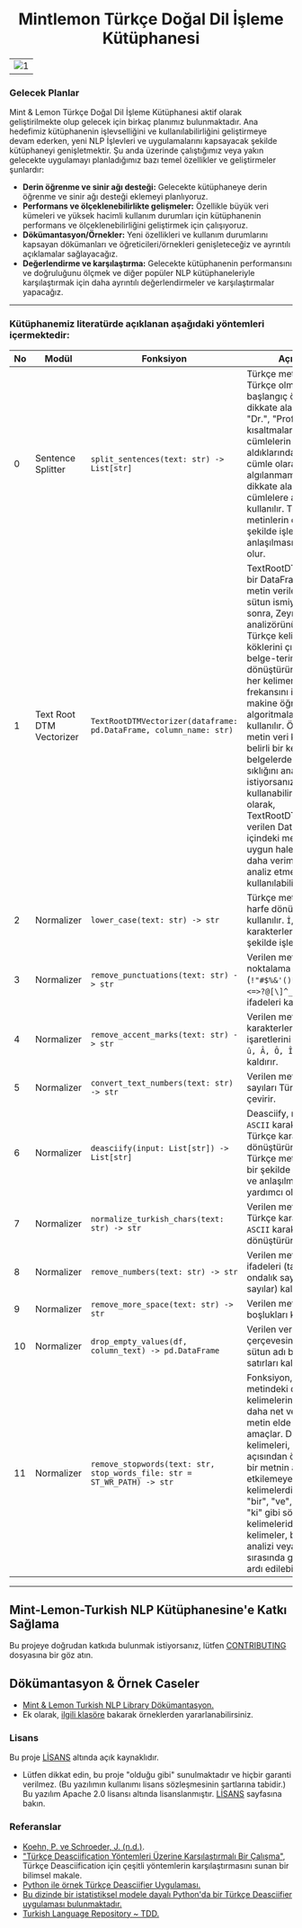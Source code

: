 <h1 align = 'Center'>Mintlemon Türkçe Doğal Dil İşleme Kütüphanesi</h1>

|    | 
|----|
|![1](https://user-images.githubusercontent.com/83168207/229226994-d6023420-c88b-48c8-abaf-8429ce050c1f.jpg)|Türkçe Doğal Dil İşleme Kütüphanesi.|


### Gelecek Planlar

Mint & Lemon Türkçe Doğal Dil İşleme Kütüphanesi aktif olarak geliştirilmekte olup gelecek için birkaç planımız bulunmaktadır. Ana hedefimiz kütüphanenin işlevselliğini ve kullanılabilirliğini geliştirmeye devam ederken, yeni NLP İşlevleri ve uygulamalarını kapsayacak şekilde kütüphaneyi genişletmektir. Şu anda üzerinde çalıştığımız veya yakın gelecekte uygulamayı planladığımız bazı temel özellikler ve geliştirmeler şunlardır:

- **Derin öğrenme ve sinir ağı desteği:** Gelecekte kütüphaneye derin öğrenme ve sinir ağı desteği eklemeyi planlıyoruz.
- **Performans ve ölçeklenebilirlikte gelişmeler:** Özellikle büyük veri kümeleri ve yüksek hacimli kullanım durumları için kütüphanenin performans ve ölçeklenebilirliğini geliştirmek için çalışıyoruz. 
- **Dökümantasyon/Örnekler:** Yeni özellikleri ve kullanım durumlarını kapsayan dökümanları ve öğreticileri/örnekleri genişleteceğiz ve ayrıntılı açıklamalar sağlayacağız.
- **Değerlendirme ve karşılaştırma:** Gelecekte kütüphanenin performansını ve doğruluğunu ölçmek ve diğer popüler NLP kütüphaneleriyle karşılaştırmak için daha ayrıntılı değerlendirmeler ve karşılaştırmalar yapacağız.

---

### Kütüphanemiz literatürde açıklanan aşağıdaki yöntemleri içermektedir:

No | Modül | Fonksiyon | Açıklama |
| --- | --- | --- | --- |
| 0 | Sentence Splitter | `split_sentences(text: str) -> List[str]` |Türkçe metinlerde Türkçe olmayan cümle başlangıç öneklerini dikkate alarak  (Örneğin: "Dr.", "Prof." gibi kısaltmalar), bu önekler cümlelerin başında yer aldıklarında ayrı bir cümle olarak algılanmamalıdır.  Bunları dikkate alarak metni cümlelere ayırmak için kullanılır. Türkçe metinlerin doğru bir şekilde işlenmesine ve anlaşılmasına yardımcı olur. |
| 1 | Text Root DTM Vectorizer | `TextRootDTMVectorizer(dataframe: pd.DataFrame, column_name: str)` |TextRootDTMVectorizer, bir DataFrame içindeki metin verilerini belirtilen sütun ismiyle alır. Daha sonra, Zeyrek morfolojik analizörünü kullanarak Türkçe kelimelerin köklerini çıkarır ve belge-terim matrisine dönüştürür. Bu matris, her kelimenin belgedeki frekansını içerir ve makine öğrenimi algoritmalarında sıklıkla kullanılır. Örneğin, bir metin veri kümesindeki belirli bir kelimenin farklı belgelerdeki kullanım sıklığını analiz etmek istiyorsanız, bu matrisi kullanabilirsiniz. Sonuç olarak, TextRootDTMVectorizer verilen DataFrame içindeki metinleri daha uygun hale getirmek ve daha verimli bir şekilde analiz etmek için kullanılabilir. |
| 2 | Normalizer | `lower_case(text: str) -> str` | Türkçe metinleri küçük harfe dönüştürmek için kullanılır. `İ`, `I`, `Ğ`, `Ü`, `Ö`, `Ş`, `Ç` karakterlerini de doğru şekilde işler. |
| 3 | Normalizer | `remove_punctuations(text: str) -> str` | Verilen metinden noktalama işaretlerini (`!"#$%&'()*+,}{~-./:;<=>?@[\]^_` ) gibi ifadeleri kaldırır. |
| 4 | Normalizer | `remove_accent_marks(text: str) -> str` | Verilen metinden Türkçe karakterlerdeki aksan işaretlerini (`â, ô, î, ê, û, Â, Ô, Î, Ê, Û`) kaldırır. |
| 5 | Normalizer | `convert_text_numbers(text: str) -> str` | Verilen metindeki sayıları Türkçe yazıya çevirir. |
| 6 | Normalizer | `deasciify(input: List[str]) -> List[str]` | Deasciify, metindeki `ASCII` karakterlerini Türkçe karakterlere dönüştürür. Bu işlem, Türkçe metinlerin doğru bir şekilde işlenmesine ve anlaşılmasına yardımcı olur. |
| 7 | Normalizer | `normalize_turkish_chars(text: str) -> str` | Verilen metindeki Türkçe karakterleri `ASCII` karakterlere dönüştürür. |
| 8 | Normalizer | `remove_numbers(text: str) -> str` | Verilen metinden sayısal ifadeleri (tam sayılar, ondalık sayılar ve işaretli sayılar) kaldırır. |
| 9 | Normalizer | `remove_more_space(text: str) -> str` | Verilen metindeki ekstra boşlukları kaldırır. |
| 10 | Normalizer | `drop_empty_values(df, column_text) -> pd.DataFrame` | Verilen veri çerçevesinde, belirtilen sütun adı boş olan satırları kaldırır. |
| 11 | Normalizer | `remove_stopwords(text: str, stop_words_file: str = ST_WR_PATH) -> str` | Fonksiyon, verilen metindeki durak kelimelerini kaldırarak daha net ve anlamlı bir metin elde etmeyi amaçlar. Durak kelimeleri, dilbilgisi açısından önemsiz veya bir metnin anlamını etkilemeyen kelimelerdir. Örneğin, "bir", "ve", "ama", "ise", "ki" gibi sözcükler durak kelimeleridir. Bu kelimeler, bir metnin analizi veya işlenmesi sırasında genellikle göz ardı edilebilir. |



--- 

## Mint-Lemon-Turkish NLP Kütüphanesine'e Katkı Sağlama

Bu projeye doğrudan katkıda bulunmak istiyorsanız, lütfen [CONTRIBUTING](CONTRIBUTING.rst) dosyasına bir göz atın.


## Dökümantasyon & Örnek Caseler

* [Mint & Lemon Turkish NLP Library Dökümantasyon.](https://mintlemon-turkish-nlp.readthedocs.io/en/latest/) 
* Ek olarak, [ilgili klasöre](examples/) bakarak örneklerden yararlanabilirsiniz.

### Lisans

Bu proje [LİSANS](LICENSE) altında açık kaynaklıdır.

-   Lütfen dikkat edin, bu proje "olduğu gibi" sunulmaktadır ve hiçbir garanti verilmez. (Bu yazılımın kullanımı lisans sözleşmesinin şartlarına tabidir.) Bu yazılım Apache 2.0 lisansı altında lisanslanmıştır. [LİSANS](LICENSE) sayfasına bakın.

### Referanslar

* [Koehn, P. ve Schroeder, J. (n.d.)](https://github.com/mediacloud/sentence-splitter). 
* ["Türkçe Deasciification Yöntemleri Üzerine Karşılaştırmalı Bir Çalışma"](https://www.sciencedirect.com/science/article/pii/S221509862200101X), Türkçe Deasciification için çeşitli yöntemlerin karşılaştırmasını sunan bir bilimsel makale.
* [Python ile örnek Türkçe Deasciifier Uygulaması.](https://github.com/aysnrgenc/TurkishDeasciifier)
* [Bu dizinde bir istatistiksel modele dayalı Python'da bir Türkçe Deasciifier uygulaması bulunmaktadır.](https://github.com/emres/turkish-deasciifier)
* [Turkish Language Repository ~ TDD.](https://tdd.ai)
